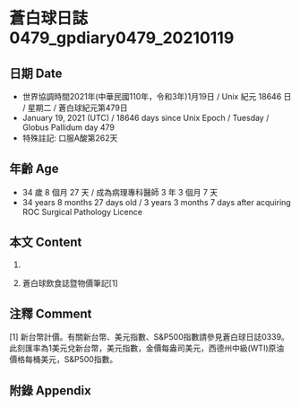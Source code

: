 [_metadata_:encoding]: - "utf-8"
[_metadata_:language]: - "zh-Hant-TW"
[_metadata_:fileformat]: - "markdown"
[_metadata_:MIME_type]: - "text/plain"
[_metadata_:markdown_version]: - "commonmark version 0.29"
[_metadata_:markdown_spec]: - "https://spec.commonmark.org/0.29/"

# 蒼白球日誌0479_gpdiary0479_20210119 #

## 日期 Date ##

* 世界協調時間2021年(中華民國110年，令和3年)1月19日 / Unix 紀元 18646 日 / 星期二 / 蒼白球紀元第479日
* January 19, 2021 (UTC) / 18646 days since Unix Epoch / Tuesday / Globus Pallidum day 479
* 特殊註記: 口服A酸第262天

## 年齡 Age ##

* 34 歲 8 個月 27 天 / 成為病理專科醫師 3 年 3 個月 7 天
* 34 years 8 months 27 days old / 3 years 3 months 7 days after acquiring ROC Surgical Pathology Licence

## 本文 Content ##

1. 

    
2. 蒼白球飲食誌暨物價筆記[1]

    

## 注釋 Comment ##

[1] 新台幣計價。有關新台幣、美元指數、S&P500指數請參見蒼白球日誌0339。此刻匯率為1美元兌新台幣，美元指數，金價每盎司美元，西德州中級(WTI)原油價格每桶美元，S&P500指數。



## 附錄 Appendix ##

